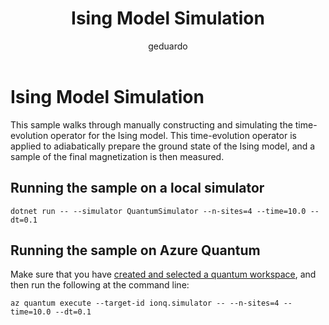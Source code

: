 ﻿---
title: Ising Model Simulation
author: geduardo
description: Sample for Ising model simulation in Azure Quantum.
ms.author: v-edsanc@microsoft.com
ms.date: 06/25/2020
ms.topic: article
---

# Ising Model Simulation

This sample walks through manually constructing and simulating the time-evolution operator for the Ising model.
This time-evolution operator is applied to adiabatically prepare the ground state of the Ising model, and a sample of the final magnetization is then measured.

## Running the sample on a local simulator

```dotnetcli
dotnet run -- --simulator QuantumSimulator --n-sites=4 --time=10.0 --dt=0.1
```

## Running the sample on Azure Quantum

Make sure that you have [created and selected a quantum workspace](../../create-quantum-workspaces-with-the-azure-portal.md), and then run the following at the command line:

```azcli
az quantum execute --target-id ionq.simulator -- --n-sites=4 --time=10.0 --dt=0.1
```
